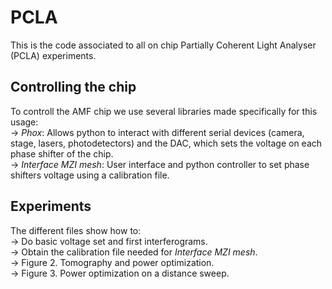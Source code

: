 # PCLA

This is the code associated to all on chip Partially Coherent Light Analyser (PCLA) experiments.

## Controlling the chip
To controll the AMF chip we use several libraries made specifically for this usage: <br/>
-> *Phox*: Allows python to interact with different serial devices (camera, stage, lasers, photodetectors) and the DAC, which sets the voltage on each phase shifter of the chip.<br/>
-> *Interface MZI mesh*: User interface and python controller to set phase shifters voltage using a calibration file.

## Experiments
The different files show how to:<br/>
-> Do basic voltage set and first interferograms. <br/>
-> Obtain the calibration file needed for *Interface MZI mesh*.<br/>
-> Figure 2. Tomography and power optimization.<br/>
-> Figure 3. Power optimization on a distance sweep.
